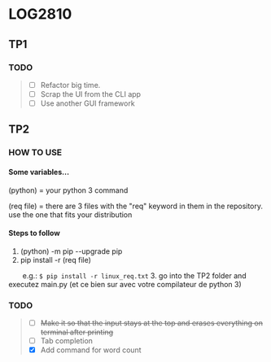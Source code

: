# LOG2810

## TP1

### TODO

> - [ ] Refactor big time.
> - [ ] Scrap the UI from the CLI app
> - [ ] Use another GUI framework

## TP2

### HOW TO USE

#### Some variables...

(python) = your python 3 command

(req file) = there are 3 files with the "req" keyword in them in the repository. use the one that fits your distribution

#### Steps to follow

1. (python) -m pip --upgrade pip
2. pip install -r (req file)

&nbsp;&nbsp;&nbsp;&nbsp;&nbsp;&nbsp; e.g.:
`
$ pip install -r linux_req.txt
`
3. go into the TP2 folder and executez main.py (et ce bien sur avec votre compilateur de python 3)

### TODO

> - [ ] ~~Make it so that the input stays at the top and erases everything on terminal after printing~~
> - [ ] Tab completion 
> - [x] Add command for word count


